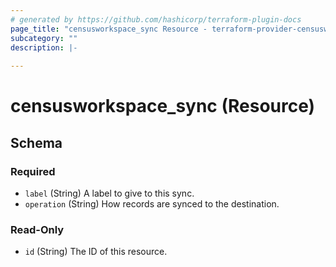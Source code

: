 ```yaml
---
# generated by https://github.com/hashicorp/terraform-plugin-docs
page_title: "censusworkspace_sync Resource - terraform-provider-censusworkspace"
subcategory: ""
description: |-
  
---
```


# censusworkspace_sync (Resource)





<!-- schema generated by tfplugindocs -->
## Schema

### Required

- `label` (String) A label to give to this sync.
- `operation` (String) How records are synced to the destination.

### Read-Only

- `id` (String) The ID of this resource.


